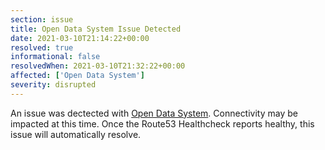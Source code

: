 ```yaml
---
section: issue
title: Open Data System Issue Detected
date: 2021-03-10T21:14:22+00:00
resolved: true
informational: false
resolvedWhen: 2021-03-10T21:32:22+00:00
affected: ['Open Data System']
severity: disrupted
---
```

An issue was dectected with [Open Data System](https://data.sba.gov).  Connectivity may be impacted at this time.  Once the Route53 Healthcheck reports healthy, this issue will automatically resolve.
